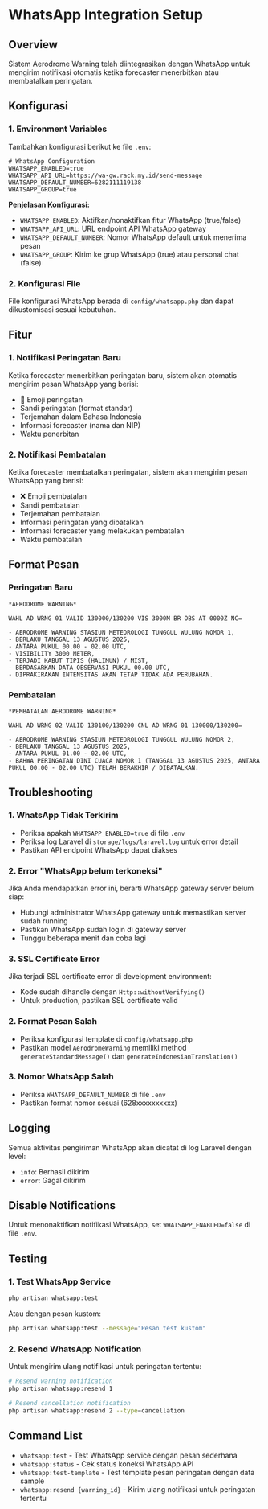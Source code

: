 # WhatsApp Integration Setup

## Overview
Sistem Aerodrome Warning telah diintegrasikan dengan WhatsApp untuk mengirim notifikasi otomatis ketika forecaster menerbitkan atau membatalkan peringatan.

## Konfigurasi

### 1. Environment Variables
Tambahkan konfigurasi berikut ke file `.env`:

```env
# WhatsApp Configuration
WHATSAPP_ENABLED=true
WHATSAPP_API_URL=https://wa-gw.rack.my.id/send-message
WHATSAPP_DEFAULT_NUMBER=6282111119138
WHATSAPP_GROUP=true
```

**Penjelasan Konfigurasi:**
- `WHATSAPP_ENABLED`: Aktifkan/nonaktifkan fitur WhatsApp (true/false)
- `WHATSAPP_API_URL`: URL endpoint API WhatsApp gateway
- `WHATSAPP_DEFAULT_NUMBER`: Nomor WhatsApp default untuk menerima pesan
- `WHATSAPP_GROUP`: Kirim ke grup WhatsApp (true) atau personal chat (false)

### 2. Konfigurasi File
File konfigurasi WhatsApp berada di `config/whatsapp.php` dan dapat dikustomisasi sesuai kebutuhan.

## Fitur

### 1. Notifikasi Peringatan Baru
Ketika forecaster menerbitkan peringatan baru, sistem akan otomatis mengirim pesan WhatsApp yang berisi:
- 🚨 Emoji peringatan
- Sandi peringatan (format standar)
- Terjemahan dalam Bahasa Indonesia
- Informasi forecaster (nama dan NIP)
- Waktu penerbitan

### 2. Notifikasi Pembatalan
Ketika forecaster membatalkan peringatan, sistem akan mengirim pesan WhatsApp yang berisi:
- ❌ Emoji pembatalan
- Sandi pembatalan
- Terjemahan pembatalan
- Informasi peringatan yang dibatalkan
- Informasi forecaster yang melakukan pembatalan
- Waktu pembatalan

## Format Pesan

### Peringatan Baru
```
*AERODROME WARNING*

WAHL AD WRNG 01 VALID 130000/130200 VIS 3000M BR OBS AT 0000Z NC=

- AERODROME WARNING STASIUN METEOROLOGI TUNGGUL WULUNG NOMOR 1,
- BERLAKU TANGGAL 13 AGUSTUS 2025,
- ANTARA PUKUL 00.00 - 02.00 UTC,
- VISIBILITY 3000 METER,
- TERJADI KABUT TIPIS (HALIMUN) / MIST,
- BERDASARKAN DATA OBSERVASI PUKUL 00.00 UTC,
- DIPRAKIRAKAN INTENSITAS AKAN TETAP TIDAK ADA PERUBAHAN.
```

### Pembatalan
```
*PEMBATALAN AERODROME WARNING*

WAHL AD WRNG 02 VALID 130100/130200 CNL AD WRNG 01 130000/130200=

- AERODROME WARNING STASIUN METEOROLOGI TUNGGUL WULUNG NOMOR 2,
- BERLAKU TANGGAL 13 AGUSTUS 2025,
- ANTARA PUKUL 01.00 - 02.00 UTC,
- BAHWA PERINGATAN DINI CUACA NOMOR 1 (TANGGAL 13 AGUSTUS 2025, ANTARA PUKUL 00.00 - 02.00 UTC) TELAH BERAKHIR / DIBATALKAN.
```

## Troubleshooting

### 1. WhatsApp Tidak Terkirim
- Periksa apakah `WHATSAPP_ENABLED=true` di file `.env`
- Periksa log Laravel di `storage/logs/laravel.log` untuk error detail
- Pastikan API endpoint WhatsApp dapat diakses

### 2. Error "WhatsApp belum terkoneksi"
Jika Anda mendapatkan error ini, berarti WhatsApp gateway server belum siap:
- Hubungi administrator WhatsApp gateway untuk memastikan server sudah running
- Pastikan WhatsApp sudah login di gateway server
- Tunggu beberapa menit dan coba lagi

### 3. SSL Certificate Error
Jika terjadi SSL certificate error di development environment:
- Kode sudah dihandle dengan `Http::withoutVerifying()`
- Untuk production, pastikan SSL certificate valid

### 2. Format Pesan Salah
- Periksa konfigurasi template di `config/whatsapp.php`
- Pastikan model `AerodromeWarning` memiliki method `generateStandardMessage()` dan `generateIndonesianTranslation()`

### 3. Nomor WhatsApp Salah
- Periksa `WHATSAPP_DEFAULT_NUMBER` di file `.env`
- Pastikan format nomor sesuai (628xxxxxxxxxx)

## Logging
Semua aktivitas pengiriman WhatsApp akan dicatat di log Laravel dengan level:
- `info`: Berhasil dikirim
- `error`: Gagal dikirim

## Disable Notifications
Untuk menonaktifkan notifikasi WhatsApp, set `WHATSAPP_ENABLED=false` di file `.env`.

## Testing

### 1. Test WhatsApp Service
```bash
php artisan whatsapp:test
```

Atau dengan pesan kustom:
```bash
php artisan whatsapp:test --message="Pesan test kustom"
```

### 2. Resend WhatsApp Notification
Untuk mengirim ulang notifikasi untuk peringatan tertentu:

```bash
# Resend warning notification
php artisan whatsapp:resend 1

# Resend cancellation notification
php artisan whatsapp:resend 2 --type=cancellation
```

## Command List
- `whatsapp:test` - Test WhatsApp service dengan pesan sederhana
- `whatsapp:status` - Cek status koneksi WhatsApp API
- `whatsapp:test-template` - Test template pesan peringatan dengan data sample
- `whatsapp:resend {warning_id}` - Kirim ulang notifikasi untuk peringatan tertentu
